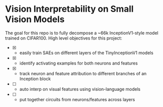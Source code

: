 # Vision Interpretability on Small Vision Models

The goal for this repo is to fully decompose a ~66k InceptionV1-style model trained on CIFAR100.
High level objectives for this project:

- [x] - easily train SAEs on different layers of the TinyInceptionV1 models
- [x] - identify activating examples for both neurons and features
- [x] - track neuron and feature attribution to different branches of an Inception block
- [ ] - auto interp on visual features using vision-language models
- [ ] - put together circuits from neurons/features across layers

